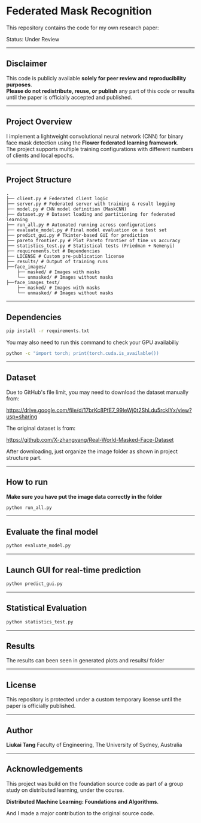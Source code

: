 # Federated Mask Recognition

This repository contains the code for my own research paper:

Status: Under Review

---

## Disclaimer

This code is publicly available **solely for peer review and reproducibility purposes**.  
**Please do not redistribute, reuse, or publish** any part of this code or results until the paper is officially accepted and published.

---

## Project Overview

I implement a lightweight convolutional neural network (CNN) for binary face mask detection using the **Flower federated learning framework**.  
The project supports multiple training configurations with different numbers of clients and local epochs.

---

## Project Structure
```text
.
├── client.py # Federated client logic
├── server.py # Federated server with training & result logging
├── model.py # CNN model definition (MaskCNN)
├── dataset.py # Dataset loading and partitioning for federated learning
├── run_all.py # Automated running across configurations
├── evaluate_model.py # Final model evaluation on a test set
├── predict_gui.py # Tkinter-based GUI for prediction
├── pareto_frontier.py # Plot Pareto frontier of time vs accuracy
├── statistics_test.py # Statistical tests (Friedman + Nemenyi)
├── requirements.txt # Dependencies
├── LICENSE # Custom pre-publication license
├── results/ # Output of training runs
├──face_images/
    ├── masked/ # Images with masks
    └── unmasked/ # Images without masks
├──face_images_test/
    ├── masked/ # Images with masks
    └── unmasked/ # Images without masks
```

---

## Dependencies
```bash
pip install -r requirements.txt
```
You may also need to run this command to check your GPU availabiliy
```bash
python -c "import torch; print(torch.cuda.is_available())
```

---

## Dataset
Due to GitHub's file limit, you may need to download the dataset manually from:

https://drive.google.com/file/d/17brKc8PfE7_99IeWj0t2ShLdu5rcklYx/view?usp=sharing

The original dataset is from:

https://github.com/X-zhangyang/Real-World-Masked-Face-Dataset

After downloading, just organize the image folder as shown in project structure part.

---

## How to run
**Make sure you have put the image data correctly in the folder**
```bash
python run_all.py
```

---

## Evaluate the final model
```bash
python evaluate_model.py
```

---

## Launch GUI for real-time prediction
```bash
python predict_gui.py
```

---

## Statistical Evaluation
```bash
python statistics_test.py
```

---

## Results
The results can been seen in generated plots and results/ folder

---

## License
This repository is protected under a custom temporary license until the paper is officially published.

---

## Author
**Liukai Tang**
Faculty of Engineering, The University of Sydney, Australia

---

## Acknowledgements
This project was build on the foundation source code as part of a group study on distributed learning, under the course.

**Distributed Machine Learning: Foundations and Algorithms**.

And I made a major contribution to the original source code.